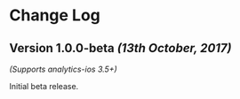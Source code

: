 Change Log
==========
Version 1.0.0-beta *(13th October, 2017)*
-------------------------------------------
*(Supports analytics-ios 3.5+)*

Initial beta release.
